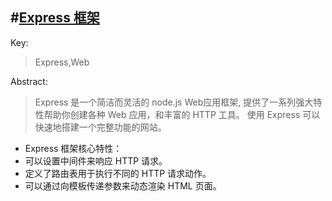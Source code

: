 #[Express 框架](http://www.runoob.com/nodejs/nodejs-express-framework.html)
---
Key:
>Express,Web

Abstract:
>Express 是一个简洁而灵活的 node.js Web应用框架, 提供了一系列强大特性帮助你创建各种 Web 应用，和丰富的 HTTP 工具。
使用 Express 可以快速地搭建一个完整功能的网站。
* Express 框架核心特性：
 * 可以设置中间件来响应 HTTP 请求。
 * 定义了路由表用于执行不同的 HTTP 请求动作。
 * 可以通过向模板传递参数来动态渲染 HTML 页面。